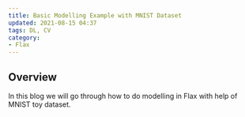 ```yaml
---
title: Basic Modelling Example with MNIST Dataset
updated: 2021-08-15 04:37
tags: DL, CV
category: 
- Flax
---
```


## Overview

In this blog we will go through how to do modelling in Flax with help of MNIST toy dataset.
